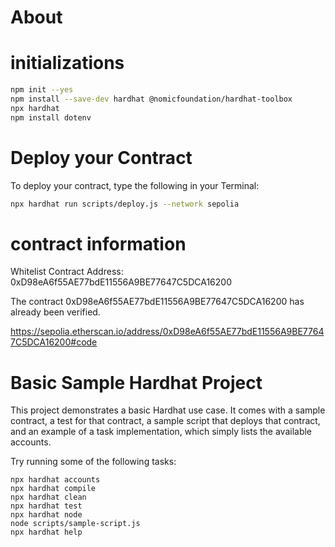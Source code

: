 # About

# initializations
```bash
npm init --yes
npm install --save-dev hardhat @nomicfoundation/hardhat-toolbox
npx hardhat
npm install dotenv

```

# Deploy your Contract

To deploy your contract, type the following in your Terminal:
```bash
npx hardhat run scripts/deploy.js --network sepolia
```

# contract information 
Whitelist Contract Address: 0xD98eA6f55AE77bdE11556A9BE77647C5DCA16200

The contract 0xD98eA6f55AE77bdE11556A9BE77647C5DCA16200 has already been verified.

https://sepolia.etherscan.io/address/0xD98eA6f55AE77bdE11556A9BE77647C5DCA16200#code

# Basic Sample Hardhat Project

This project demonstrates a basic Hardhat use case. It comes with a sample contract, a test for that contract, a sample script that deploys that contract, and an example of a task implementation, which simply lists the available accounts.

Try running some of the following tasks:

```shell
npx hardhat accounts
npx hardhat compile
npx hardhat clean
npx hardhat test
npx hardhat node
node scripts/sample-script.js
npx hardhat help
```
